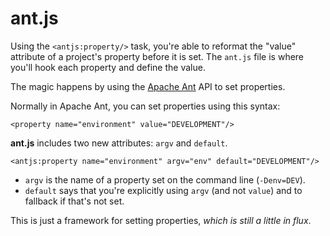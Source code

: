 # ant.js

Using the `<antjs:property/>` task, you're able to reformat the "value" attribute of a project's property before it is set. The `ant.js` file is where you'll hook each property and define the value.

The magic happens by using the [Apache Ant](http://ant.apache.org/) API to set properties.
	
Normally in Apache Ant, you can set properties using this syntax: 
	
    <property name="environment" value="DEVELOPMENT"/>

**ant.js** includes two new attributes: `argv` and `default`.

    <antjs:property name="environment" argv="env" default="DEVELOPMENT"/>

  - `argv` is the name of a property set on the command line (`-Denv=DEV`).
  - `default` says that you're explicitly using `argv` (and not `value`) and to fallback if that's not set. 

This is just a framework for setting properties, *which is still a little in flux*.